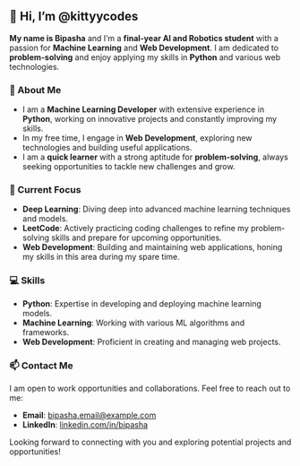 ## 👋 Hi, I’m @kittyycodes

**My name is Bipasha** and I’m a **final-year AI and Robotics student** with a passion for **Machine Learning** and **Web Development**. I am dedicated to **problem-solving** and enjoy applying my skills in **Python** and various web technologies.

### 🌟 About Me
- I am a **Machine Learning Developer** with extensive experience in **Python**, working on innovative projects and constantly improving my skills.
- In my free time, I engage in **Web Development**, exploring new technologies and building useful applications.
- I am a **quick learner** with a strong aptitude for **problem-solving**, always seeking opportunities to tackle new challenges and grow.

### 🚀 Current Focus
- **Deep Learning**: Diving deep into advanced machine learning techniques and models.
- **LeetCode**: Actively practicing coding challenges to refine my problem-solving skills and prepare for upcoming opportunities.
- **Web Development**: Building and maintaining web applications, honing my skills in this area during my spare time.

### 💻 Skills
- **Python**: Expertise in developing and deploying machine learning models.
- **Machine Learning**: Working with various ML algorithms and frameworks.
- **Web Development**: Proficient in creating and managing web projects.

### 📫 Contact Me
I am open to work opportunities and collaborations. Feel free to reach out to me:

- **Email**: [bipasha.email@example.com](mailto:bipasha.email@example.com)
- **LinkedIn**: [linkedin.com/in/bipasha](https://www.linkedin.com/in/bipasha)

Looking forward to connecting with you and exploring potential projects and opportunities!
